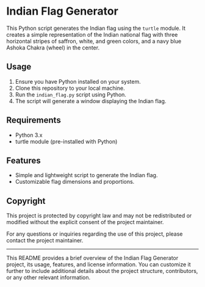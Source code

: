 # Indian Flag Generator

This Python script generates the Indian flag using the `turtle` module. It creates a simple representation of the Indian national flag with three horizontal stripes of saffron, white, and green colors, and a navy blue Ashoka Chakra (wheel) in the center.

## Usage

1. Ensure you have Python installed on your system.
2. Clone this repository to your local machine.
3. Run the `indian_flag.py` script using Python.
4. The script will generate a window displaying the Indian flag.

## Requirements

- Python 3.x
- turtle module (pre-installed with Python)

## Features

- Simple and lightweight script to generate the Indian flag.
- Customizable flag dimensions and proportions.



## Copyright

This project is protected by copyright law and may not be redistributed or modified without the explicit consent of the project maintainer.

For any questions or inquiries regarding the use of this project, please contact the project maintainer.

---

This README provides a brief overview of the Indian Flag Generator project, its usage, features, and license information. You can customize it further to include additional details about the project structure, contributors, or any other relevant information.
